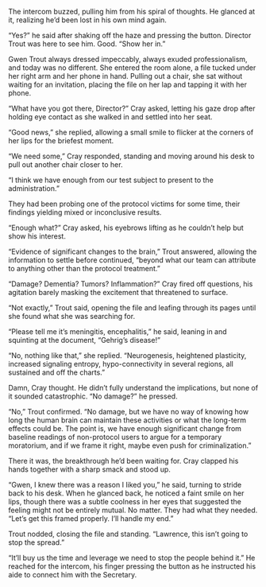 The intercom buzzed, pulling him from his spiral of thoughts. He glanced at it, realizing he’d been lost in his own mind again. 

“Yes?” he said after shaking off the haze and pressing the button. Director Trout was here to see him. Good. “Show her in.” 

Gwen Trout always dressed impeccably, always exuded professionalism, and today was no different. She entered the room alone, a file tucked under her right arm and her phone in hand. Pulling out a chair, she sat without waiting for an invitation, placing the file on her lap and tapping it with her phone. 

“What have you got there, Director?” Cray asked, letting his gaze drop after holding eye contact as she walked in and settled into her seat. 

“Good news,” she replied, allowing a small smile to flicker at the corners of her lips for the briefest moment. 

“We need some,” Cray responded, standing and moving around his desk to pull out another chair closer to her. 

“I think we have enough from our test subject to present to the administration.” 

They had been probing one of the protocol victims for some time, their findings yielding mixed or inconclusive results. 

“Enough what?” Cray asked, his eyebrows lifting as he couldn’t help but show his interest. 

“Evidence of significant changes to the brain,” Trout answered, allowing the information to settle before continued, “beyond what our team can attribute to anything other than the protocol treatment.” 

“Damage? Dementia? Tumors? Inflammation?” Cray fired off questions, his agitation barely masking the excitement that threatened to surface. 

“Not exactly,” Trout said, opening the file and leafing through its pages until she found what she was searching for. 

“Please tell me it’s meningitis, encephalitis,” he said, leaning in and squinting at the document, “Gehrig’s disease!” 

“No, nothing like that,” she replied. “Neurogenesis, heightened plasticity, increased signaling entropy, hypo-connectivity in several regions, all sustained and off the charts.” 

Damn, Cray thought. He didn’t fully understand the implications, but none of it sounded catastrophic. “No damage?” he pressed. 

“No,” Trout confirmed. “No damage, but we have no way of knowing how long the human brain can maintain these activities or what the long-term effects could be. The point is, we have enough significant change from baseline readings of non-protocol users to argue for a temporary moratorium, and if we frame it right, maybe even push for criminalization.” 

There it was, the breakthrough he’d been waiting for. Cray clapped his hands together with a sharp smack and stood up. 

“Gwen, I knew there was a reason I liked you,” he said, turning to stride back to his desk. When he glanced back, he noticed a faint smile on her lips, though there was a subtle coolness in her eyes that suggested the feeling might not be entirely mutual. No matter. They had what they needed. “Let’s get this framed properly. I’ll handle my end.” 

Trout nodded, closing the file and standing. “Lawrence, this isn’t going to stop the spread.” 

“It’ll buy us the time and leverage we need to stop the people behind it.” He reached for the intercom, his finger pressing the button as he instructed his aide to connect him with the Secretary.
